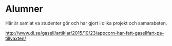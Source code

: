 # Alumner

Här är samlat va studenter gör och har gjort i olika projekt och samarabeten.

http://www.di.se/gasell/artiklar/2015/10/23/appcorn-har-fatt-gasellfart-pa-tillvaxten/
